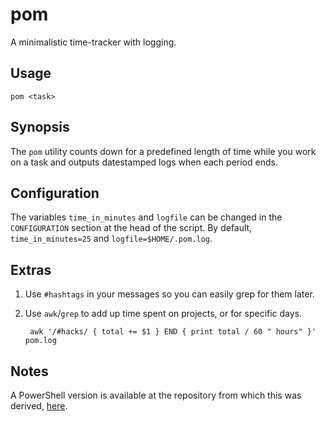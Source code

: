 pom
===

A minimalistic time-tracker with logging.

Usage
--------

    pom <task>

Synopsis
-----------

The `pom` utility counts down for a predefined length of time while you work on a task and outputs datestamped logs when each period ends.

Configuration
--------------

The variables `time_in_minutes` and `logfile` can be changed in the `CONFIGURATION` section at the head of the script.  By default, `time_in_minutes=25` and `logfile=$HOME/.pom.log`.

Extras
------

1. Use `#hashtags` in your messages so you can easily grep for them later.
2. Use `awk`/`grep` to add up time spent on projects, or for specific days.

        awk '/#hacks/ { total += $1 } END { print total / 60 " hours" }' pom.log

Notes
-----

A PowerShell version is available at the repository from which this was derived, [here](https://github.com/tobym/pom).
